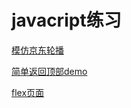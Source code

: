 # javacript练习
[模仿京东轮播](https://xinbeimousha.github.io/practice/src/static/index.html)

[简单返回顶部demo](https://xinbeimousha.github.io/practice/src/static/goTop.html)

[flex页面](https://xinbeimousha.github.io/practice/src/static/flex.html)
